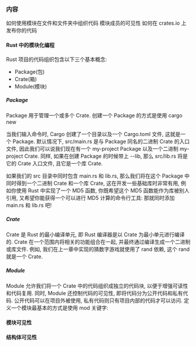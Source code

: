 ### 内容 
如何使用模块在文件和文件夹中组织代码
模块成员的可见性
如何在 crates.io 上发布你的代码

#### Rust 中的模块化编程
Rust 项目的代码组织包含以下三个基本概念:
- Package(包)
- Crate(箱)
- Module(模块)

##### Package
Package 用于管理一个或多个 Crate. 创建一个 Package 的方式是使用 cargo new

当我们输入命令时, Cargo 创建了一个目录以及一个 Cargo.toml 文件, 这就是一个 Package. 默认情况下, src/main.rs 是与 Package 同名的二进制 Crate 的入口文件, 因此我们可以说我们现在有一个 my-project Package 以及一个二进制 my-project Crate. 同样, 如果在创建 Package 的时候带上 --lib, 那么 src/lib.rs 将是它的 Crate 入口文件, 且它是一个库 Crate.

如果我们的 src 目录中同时包含 main.rs 和 lib.rs, 那么我们将在这个 Package 中同时得到一个二进制 Crate 和一个库 Crate, 这在开发一些基础库时非常有用, 例如你使用 Rust 中实现了一个 MD5 函数, 你既希望这个 MD5 函数能作为库被别人引用, 又希望你能获得一个可以进行 MD5 计算的命令行工具: 那就同时添加 main.rs 和 lib.rs 吧!

##### Crate
Crate 是 Rust 的最小编译单元, 即 Rust 编译器是以 Crate 为最小单元进行编译的. Crate 在一个范围内将相关的功能组合在一起, 并最终通过编译生成一个二进制或库文件. 例如, 我们在上一章中实现的猜数字游戏就使用了 rand 依赖, 这个 rand 就是一个 Crate.

##### Module
Module 允许我们将一个 Crate 中的代码组织成独立的代码块, 以便于增强可读性和代码复用. 同时, Module 还控制代码的可见性, 即将代码分为公开代码和私有代码. 公开代码可以在项目外被使用, 私有代码则只有项目内部的代码才可以访问. 定义一个模块最基本的方式是使用 mod 关键字:


#### 模块可见性


#### 结构体可见性

